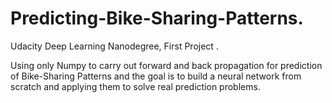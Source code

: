 # Predicting-Bike-Sharing-Patterns.
Udacity Deep Learning Nanodegree, First Project .

Using only Numpy to carry out forward and back propagation for prediction of Bike-Sharing Patterns and the goal is to build a neural network from scratch and applying them to solve real prediction problems.

